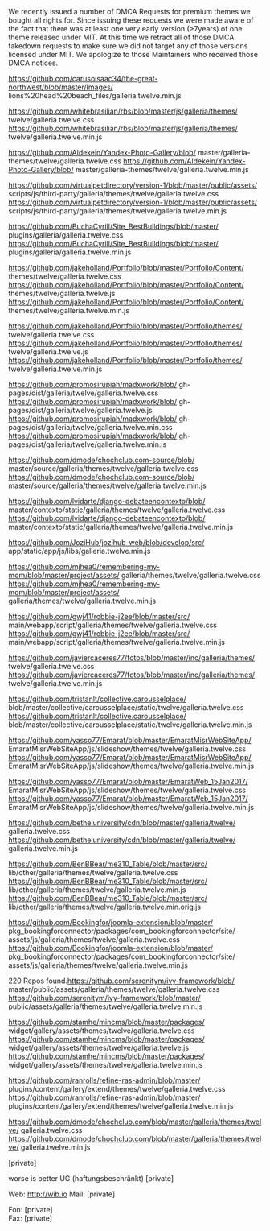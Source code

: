 We recently issued a number of DMCA Requests for premium themes we bought
all rights for. Since issuing these requests we were made aware of the fact
that there was at least one very early version (>7years) of one theme
released under MIT. At this time we retract all of those DMCA takedown
requests to make sure we did not target any of those versions licensed
under MIT. We apologize to those Maintainers who received those DMCA
notices.

https://github.com/carusoisaac34/the-great-northwest/blob/master/Images/
lions%20head%20beach_files/galleria.twelve.min.js

https://github.com/whitebrasilian/rbs/blob/master/js/galleria/themes/
twelve/galleria.twelve.css
https://github.com/whitebrasilian/rbs/blob/master/js/galleria/themes/
twelve/galleria.twelve.min.js

https://github.com/Aldekein/Yandex-Photo-Gallery/blob/
master/galleria-themes/twelve/galleria.twelve.css
https://github.com/Aldekein/Yandex-Photo-Gallery/blob/
master/galleria-themes/twelve/galleria.twelve.min.js

https://github.com/virtualpetdirectory/version-1/blob/master/public/assets/
scripts/js/third-party/galleria/themes/twelve/galleria.twelve.css  
https://github.com/virtualpetdirectory/version-1/blob/master/public/assets/
scripts/js/third-party/galleria/themes/twelve/galleria.twelve.min.js

https://github.com/BuchaCyrill/Site_BestBuildings/blob/master/
plugins/galleria/galleria.twelve.css
https://github.com/BuchaCyrill/Site_BestBuildings/blob/master/
plugins/galleria/galleria.twelve.min.js

https://github.com/jakeholland/Portfolio/blob/master/Portfolio/Content/
themes/twelve/galleria.twelve.css
https://github.com/jakeholland/Portfolio/blob/master/Portfolio/Content/
themes/twelve/galleria.twelve.js
https://github.com/jakeholland/Portfolio/blob/master/Portfolio/Content/
themes/twelve/galleria.twelve.min.js

https://github.com/jakeholland/Portfolio/blob/master/Portfolio/themes/
twelve/galleria.twelve.css
https://github.com/jakeholland/Portfolio/blob/master/Portfolio/themes/
twelve/galleria.twelve.js
https://github.com/jakeholland/Portfolio/blob/master/Portfolio/themes/
twelve/galleria.twelve.min.js

https://github.com/promosirupiah/madxwork/blob/
gh-pages/dist/galleria/twelve/galleria.twelve.css
https://github.com/promosirupiah/madxwork/blob/
gh-pages/dist/galleria/twelve/galleria.twelve.js
https://github.com/promosirupiah/madxwork/blob/
gh-pages/dist/galleria/twelve/galleria.twelve.min.css
https://github.com/promosirupiah/madxwork/blob/
gh-pages/dist/galleria/twelve/galleria.twelve.min.js

https://github.com/dmode/chochclub.com-source/blob/
master/source/galleria/themes/twelve/galleria.twelve.css
https://github.com/dmode/chochclub.com-source/blob/
master/source/galleria/themes/twelve/galleria.twelve.min.js

https://github.com/lvidarte/django-debateencontexto/blob/
master/contexto/static/galleria/themes/twelve/galleria.twelve.css
https://github.com/lvidarte/django-debateencontexto/blob/
master/contexto/static/galleria/themes/twelve/galleria.twelve.min.js

https://github.com/JoziHub/jozihub-web/blob/develop/src/
app/static/app/js/libs/galleria.twelve.min.js

https://github.com/mjhea0/remembering-my-mom/blob/master/project/assets/
galleria/themes/twelve/galleria.twelve.css
https://github.com/mjhea0/remembering-my-mom/blob/master/project/assets/
galleria/themes/twelve/galleria.twelve.min.js

https://github.com/gwj41/robbie-j2ee/blob/master/src/
main/webapp/script/galleria/themes/twelve/galleria.twelve.css
https://github.com/gwj41/robbie-j2ee/blob/master/src/
main/webapp/script/galleria/themes/twelve/galleria.twelve.min.js

https://github.com/javiercaceres77/fotos/blob/master/inc/galleria/themes/
twelve/galleria.twelve.css
https://github.com/javiercaceres77/fotos/blob/master/inc/galleria/themes/
twelve/galleria.twelve.min.js

https://github.com/tristanlt/collective.carousselplace/
blob/master/collective/carousselplace/static/twelve/galleria.twelve.css
https://github.com/tristanlt/collective.carousselplace/
blob/master/collective/carousselplace/static/twelve/galleria.twelve.min.js

https://github.com/yasso77/Emarat/blob/master/EmaratMisrWebSiteApp/
EmaratMisrWebSiteApp/js/slideshow/themes/twelve/galleria.twelve.css
https://github.com/yasso77/Emarat/blob/master/EmaratMisrWebSiteApp/
EmaratMisrWebSiteApp/js/slideshow/themes/twelve/galleria.twelve.min.js

https://github.com/yasso77/Emarat/blob/master/EmaratWeb_15Jan2017/
EmaratMisrWebSiteApp/js/slideshow/themes/twelve/galleria.twelve.css
https://github.com/yasso77/Emarat/blob/master/EmaratWeb_15Jan2017/
EmaratMisrWebSiteApp/js/slideshow/themes/twelve/galleria.twelve.min.js

https://github.com/betheluniversity/cdn/blob/master/galleria/twelve/
galleria.twelve.css
https://github.com/betheluniversity/cdn/blob/master/galleria/twelve/
galleria.twelve.min.js

https://github.com/BenBBear/me310_Table/blob/master/src/
lib/other/galleria/themes/twelve/galleria.twelve.css
https://github.com/BenBBear/me310_Table/blob/master/src/
lib/other/galleria/themes/twelve/galleria.twelve.min.js
https://github.com/BenBBear/me310_Table/blob/master/src/
lib/other/galleria/themes/twelve/galleria.twelve.min.orig.js

https://github.com/Bookingfor/joomla-extension/blob/master/
pkg_bookingforconnector/packages/com_bookingforconnector/site/
assets/js/galleria/themes/twelve/galleria.twelve.css
https://github.com/Bookingfor/joomla-extension/blob/master/
pkg_bookingforconnector/packages/com_bookingforconnector/site/
assets/js/galleria/themes/twelve/galleria.twelve.min.js

220 Repos found.https://github.com/serenitym/ivy-framework/blob/
master/public/assets/galleria/themes/twelve/galleria.twelve.css  
https://github.com/serenitym/ivy-framework/blob/master/
public/assets/galleria/themes/twelve/galleria.twelve.min.js

https://github.com/stamhe/mincms/blob/master/packages/
widget/gallery/assets/themes/twelve/galleria.twelve.css
https://github.com/stamhe/mincms/blob/master/packages/
widget/gallery/assets/themes/twelve/galleria.twelve.js
https://github.com/stamhe/mincms/blob/master/packages/
widget/gallery/assets/themes/twelve/galleria.twelve.min.js

https://github.com/ranrolls/refine-ras-admin/blob/master/
plugins/content/gallery/extend/themes/twelve/galleria.twelve.css
https://github.com/ranrolls/refine-ras-admin/blob/master/
plugins/content/gallery/extend/themes/twelve/galleria.twelve.min.js

https://github.com/dmode/chochclub.com/blob/master/galleria/themes/twelve/
galleria.twelve.css
https://github.com/dmode/chochclub.com/blob/master/galleria/themes/twelve/
galleria.twelve.min.js

[private]  

worse is better UG (haftungsbeschränkt)
[private]  

Web: http://wib.io
Mail: [private]  

Fon: [private]   
Fax: [private]  
